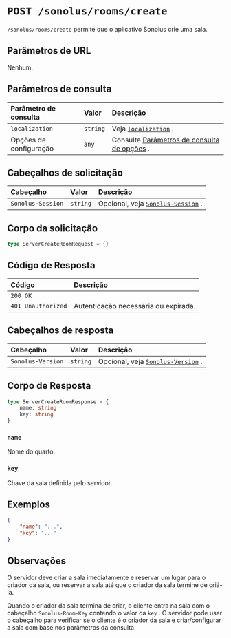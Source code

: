 # `POST /sonolus/rooms/create`

`/sonolus/rooms/create` permite que o aplicativo Sonolus crie uma sala.

## Parâmetros de URL

Nenhum.

## Parâmetros de consulta

Parâmetro de consulta | Valor | Descrição
:-- | :-- | :--
`localization` | `string` | Veja [`localization`](../query-parameters/localization) .
Opções de configuração | `any` | Consulte [Parâmetros de consulta de opções](../query-parameters/options-query-parameters) .

## Cabeçalhos de solicitação

Cabeçalho | Valor | Descrição
:-- | :-- | :--
`Sonolus-Session` | `string` | Opcional, veja [`Sonolus-Session`](../headers/sonolus-session) .

## Corpo da solicitação

```ts
type ServerCreateRoomRequest = {}
```

## Código de Resposta

Código | Descrição
:-- | :--
`200 OK` |
`401 Unauthorized` | Autenticação necessária ou expirada.

## Cabeçalhos de resposta

Cabeçalho | Valor | Descrição
:-- | :-- | :--
`Sonolus-Version` | `string` | Opcional, veja [`Sonolus-Version`](../headers/sonolus-version) .

## Corpo de Resposta

```ts
type ServerCreateRoomResponse = {
    name: string
    key: string
}
```

### `name`

Nome do quarto.

### `key`

Chave da sala definida pelo servidor.

## Exemplos

```json
{
    "name": "...",
    "key": "..."
}
```

## Observações

O servidor deve criar a sala imediatamente e reservar um lugar para o criador da sala, ou reservar a sala até que o criador da sala termine de criá-la.

Quando o criador da sala termina de criar, o cliente entra na sala com o cabeçalho `Sonolus-Room-Key` contendo o valor da `key` . O servidor pode usar o cabeçalho para verificar se o cliente é o criador da sala e criar/configurar a sala com base nos parâmetros da consulta.
